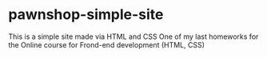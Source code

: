 # pawnshop-simple-site
This is a simple site made via HTML and CSS
One of my last homeworks for the Online course for Frond-end development (HTML, CSS) 

